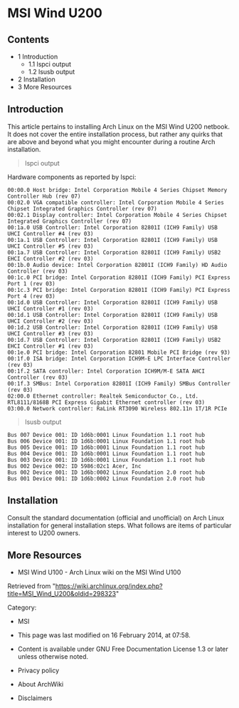 MSI Wind U200
=============

  

Contents
--------

-   1 Introduction
    -   1.1 lspci output
    -   1.2 lsusb output
-   2 Installation
-   3 More Resources

Introduction
------------

This article pertains to installing Arch Linux on the MSI Wind U200
netbook. It does not cover the entire installation process, but rather
any quirks that are above and beyond what you might encounter during a
routine Arch installation.

> lspci output

Hardware components as reported by lspci:

    00:00.0 Host bridge: Intel Corporation Mobile 4 Series Chipset Memory Controller Hub (rev 07)
    00:02.0 VGA compatible controller: Intel Corporation Mobile 4 Series Chipset Integrated Graphics Controller (rev 07)
    00:02.1 Display controller: Intel Corporation Mobile 4 Series Chipset Integrated Graphics Controller (rev 07)
    00:1a.0 USB Controller: Intel Corporation 82801I (ICH9 Family) USB UHCI Controller #4 (rev 03)
    00:1a.1 USB Controller: Intel Corporation 82801I (ICH9 Family) USB UHCI Controller #5 (rev 03)
    00:1a.7 USB Controller: Intel Corporation 82801I (ICH9 Family) USB2 EHCI Controller #2 (rev 03)
    00:1b.0 Audio device: Intel Corporation 82801I (ICH9 Family) HD Audio Controller (rev 03)
    00:1c.0 PCI bridge: Intel Corporation 82801I (ICH9 Family) PCI Express Port 1 (rev 03)
    00:1c.3 PCI bridge: Intel Corporation 82801I (ICH9 Family) PCI Express Port 4 (rev 03)
    00:1d.0 USB Controller: Intel Corporation 82801I (ICH9 Family) USB UHCI Controller #1 (rev 03)
    00:1d.1 USB Controller: Intel Corporation 82801I (ICH9 Family) USB UHCI Controller #2 (rev 03)
    00:1d.2 USB Controller: Intel Corporation 82801I (ICH9 Family) USB UHCI Controller #3 (rev 03)
    00:1d.7 USB Controller: Intel Corporation 82801I (ICH9 Family) USB2 EHCI Controller #1 (rev 03)
    00:1e.0 PCI bridge: Intel Corporation 82801 Mobile PCI Bridge (rev 93)
    00:1f.0 ISA bridge: Intel Corporation ICH9M-E LPC Interface Controller (rev 03)
    00:1f.2 SATA controller: Intel Corporation ICH9M/M-E SATA AHCI Controller (rev 03)
    00:1f.3 SMBus: Intel Corporation 82801I (ICH9 Family) SMBus Controller (rev 03)
    02:00.0 Ethernet controller: Realtek Semiconductor Co., Ltd. RTL8111/8168B PCI Express Gigabit Ethernet controller (rev 03)
    03:00.0 Network controller: RaLink RT3090 Wireless 802.11n 1T/1R PCIe

> lsusb output

    Bus 007 Device 001: ID 1d6b:0001 Linux Foundation 1.1 root hub
    Bus 006 Device 001: ID 1d6b:0001 Linux Foundation 1.1 root hub
    Bus 005 Device 001: ID 1d6b:0001 Linux Foundation 1.1 root hub
    Bus 004 Device 001: ID 1d6b:0001 Linux Foundation 1.1 root hub
    Bus 003 Device 001: ID 1d6b:0001 Linux Foundation 1.1 root hub
    Bus 002 Device 002: ID 5986:02c1 Acer, Inc 
    Bus 002 Device 001: ID 1d6b:0002 Linux Foundation 2.0 root hub
    Bus 001 Device 001: ID 1d6b:0002 Linux Foundation 2.0 root hub

Installation
------------

Consult the standard documentation (official and unofficial) on Arch
Linux installation for general installation steps. What follows are
items of particular interest to U200 owners.

More Resources
--------------

-   MSI Wind U100 - Arch Linux wiki on the MSI Wind U100

Retrieved from
"https://wiki.archlinux.org/index.php?title=MSI_Wind_U200&oldid=298323"

Category:

-   MSI

-   This page was last modified on 16 February 2014, at 07:58.
-   Content is available under GNU Free Documentation License 1.3 or
    later unless otherwise noted.
-   Privacy policy
-   About ArchWiki
-   Disclaimers
